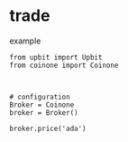 # trade

example
```
from upbit import Upbit
from coinone import Coinone



# configuration
Broker = Coinone
broker = Broker()

broker.price('ada')
```
